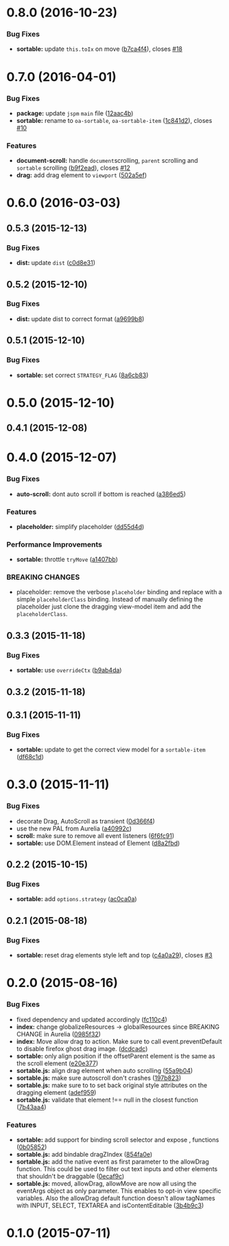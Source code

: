 <a name="0.8.0"></a>
# 0.8.0 (2016-10-23)


### Bug Fixes

* **sortable:** update `this.toIx` on move ([b7ca4f4](https://github.com/oribella/aurelia-sortable/commit/b7ca4f4)), closes [#18](https://github.com/oribella/aurelia-sortable/issues/18)



<a name="0.7.0"></a>
# 0.7.0 (2016-04-01)


### Bug Fixes

* **package:** update `jspm` `main` file ([12aac4b](https://github.com/oribella/aurelia-sortable/commit/12aac4b))
* **sortable:** rename to `oa-sortable`, `oa-sortable-item` ([1c841d2](https://github.com/oribella/aurelia-sortable/commit/1c841d2)), closes [#10](https://github.com/oribella/aurelia-sortable/issues/10)


### Features

* **document-scroll:** handle `document`scrolling, `parent` scrolling and `sortable` scrolling ([b9f2ead](https://github.com/oribella/aurelia-sortable/commit/b9f2ead)), closes [#12](https://github.com/oribella/aurelia-sortable/issues/12)
* **drag:** add drag element to `viewport` ([502a5ef](https://github.com/oribella/aurelia-sortable/commit/502a5ef))



<a name="0.6.0"></a>
# 0.6.0 (2016-03-03)



<a name="0.5.3"></a>
## 0.5.3 (2015-12-13)


### Bug Fixes

* **dist:** update `dist` ([c0d8e31](https://github.com/oribella/aurelia-sortable/commit/c0d8e31))



<a name="0.5.2"></a>
## 0.5.2 (2015-12-10)


### Bug Fixes

* **dist:** update dist to correct format ([a9699b8](https://github.com/oribella/aurelia-sortable/commit/a9699b8))



<a name="0.5.1"></a>
## 0.5.1 (2015-12-10)


### Bug Fixes

* **sortable:** set correct `STRATEGY_FLAG` ([8a6cb83](https://github.com/oribella/aurelia-sortable/commit/8a6cb83))



<a name="0.5.0"></a>
# 0.5.0 (2015-12-10)



<a name="0.4.1"></a>
## 0.4.1 (2015-12-08)



<a name="0.4.0"></a>
# 0.4.0 (2015-12-07)


### Bug Fixes

* **auto-scroll:** dont auto scroll if bottom is reached ([a386ed5](https://github.com/oribella/aurelia-sortable/commit/a386ed5))


### Features

* **placeholder:** simplify placeholder ([dd55d4d](https://github.com/oribella/aurelia-sortable/commit/dd55d4d))


### Performance Improvements

* **sortable:** throttle `tryMove` ([a1407bb](https://github.com/oribella/aurelia-sortable/commit/a1407bb))


### BREAKING CHANGES

* placeholder: remove the verbose `placeholder` binding and replace with a simple `placeholderClass` binding. Instead of manually defining the placeholder just clone the dragging view-model item and add the `placeholderClass`.



<a name="0.3.3"></a>
## 0.3.3 (2015-11-18)


### Bug Fixes

* **sortable:** use `overrideCtx` ([b9ab4da](https://github.com/oribella/aurelia-sortable/commit/b9ab4da))



<a name="0.3.2"></a>
## 0.3.2 (2015-11-18)



<a name="0.3.1"></a>
## 0.3.1 (2015-11-11)


### Bug Fixes

* **sortable:** update to get the correct view model for a `sortable-item` ([df68c1d](https://github.com/oribella/aurelia-sortable/commit/df68c1d))



<a name="0.3.0"></a>
# 0.3.0 (2015-11-11)


### Bug Fixes

* decorate Drag, AutoScroll as transient ([0d366f4](https://github.com/oribella/aurelia-sortable/commit/0d366f4))
* use the new PAL from Aurelia ([a40992c](https://github.com/oribella/aurelia-sortable/commit/a40992c))
* **scroll:** make sure to remove all event listeners ([6f6fc91](https://github.com/oribella/aurelia-sortable/commit/6f6fc91))
* **sortable:** use DOM.Element instead of Element ([d8a2fbd](https://github.com/oribella/aurelia-sortable/commit/d8a2fbd))



<a name="0.2.2"></a>
## 0.2.2 (2015-10-15)


### Bug Fixes

* **sortable:** add `options.strategy` ([ac0ca0a](https://github.com/oribella/aurelia-sortable/commit/ac0ca0a))



<a name="0.2.1"></a>
## 0.2.1 (2015-08-18)


### Bug Fixes

* **sortable:** reset drag elements style left and top ([c4a0a29](https://github.com/oribella/aurelia-sortable/commit/c4a0a29)), closes [#3](https://github.com/oribella/aurelia-sortable/issues/3)



<a name="0.2.0"></a>
# 0.2.0 (2015-08-16)


### Bug Fixes

* fixed  dependency and updated accordingly ([fc110c4](https://github.com/oribella/aurelia-sortable/commit/fc110c4))
* **index:** change globalizeResources -> globalResources since BREAKING CHANGE in Aurelia ([0985f32](https://github.com/oribella/aurelia-sortable/commit/0985f32))
* **index:** Move allow drag to  action. Make sure to call event.preventDefault to disable firefox ghost drag image. ([dcdcadc](https://github.com/oribella/aurelia-sortable/commit/dcdcadc))
* **sortable:** only align position if the offsetParent element is the same as the scroll element ([e20e377](https://github.com/oribella/aurelia-sortable/commit/e20e377))
* **sortable.js:** align drag element when auto scrolling ([55a9b04](https://github.com/oribella/aurelia-sortable/commit/55a9b04))
* **sortable.js:** make sure autoscroll don't crashes ([197b823](https://github.com/oribella/aurelia-sortable/commit/197b823))
* **sortable.js:** make sure to to set back original style attributes on the dragging element ([adef959](https://github.com/oribella/aurelia-sortable/commit/adef959))
* **sortable.js:** validate that element !== null in the closest function ([7b43aa4](https://github.com/oribella/aurelia-sortable/commit/7b43aa4))


### Features

* **sortable:** add support for binding scroll selector and expose ,  functions ([0b05852](https://github.com/oribella/aurelia-sortable/commit/0b05852))
* **sortable.js:** add bindable dragZIndex ([854fa0e](https://github.com/oribella/aurelia-sortable/commit/854fa0e))
* **sortable.js:** add the native event as first parameter to the allowDrag function. This could be used to filter out text inputs and other elements that shouldn't be draggable ([0ecaf9c](https://github.com/oribella/aurelia-sortable/commit/0ecaf9c))
* **sortable.js:** moved, allowDrag, allowMove are now all using the eventArgs object as only parameter. This enables to opt-in view specific variables. Also the allowDrag default function doesn't allow tagNames with INPUT, SELECT, TEXTAREA and isContentEditable ([3b4b9c3](https://github.com/oribella/aurelia-sortable/commit/3b4b9c3))



<a name="0.1.0"></a>
# 0.1.0 (2015-07-11)



